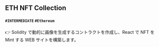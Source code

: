 ## ETH NFT Collection

#### `#INTERMEDIATE` `#Ethereum` 

👉 Solidity で動的に画像を生成するコントラクトを作成し、React で NFT を Mint する WEB サイトを構築します。
